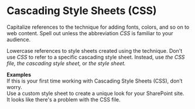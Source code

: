 ﻿# Cascading Style Sheets (CSS)

Capitalize references to the technique for adding fonts, colors, and so on to web content. Spell out unless the abbreviation *CSS* is familiar to your audience.

Lowercase references to style sheets created using the technique. Don't use *CSS* to refer to a specific cascading style sheet. Instead, use *the CSS file, the cascading style sheet,* or *the style sheet.*

**Examples**</br>If this is your first time working with Cascading Style Sheets (CSS), don’t worry.</br>Use a custom style sheet to create a unique look for your SharePoint site. </br>It looks like there's a problem with the CSS file.

